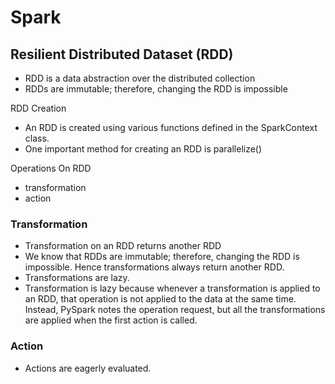 # Spark


## Resilient Distributed Dataset (RDD)
- RDD is a data abstraction over the distributed collection
- RDDs are immutable; therefore, changing the RDD is impossible

RDD Creation
- An RDD is created using various functions defined in the SparkContext class. 
- One important method for creating an RDD is parallelize()


Operations On RDD
- transformation
- action

### Transformation
- Transformation on an RDD returns another RDD
- We know that RDDs are immutable; therefore, changing the RDD is impossible. Hence transformations always return another RDD.
- Transformations are lazy.
- Transformation is lazy because whenever a transformation is applied to an RDD, that operation is not applied to the data at the same time. Instead, PySpark notes the operation request, but all the transformations are applied when the first action is called.


### Action
- Actions are eagerly evaluated.
